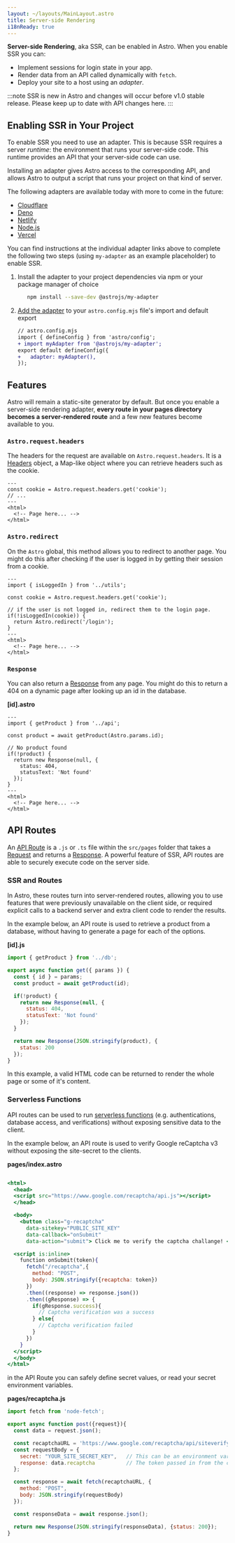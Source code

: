 ```yaml
---
layout: ~/layouts/MainLayout.astro
title: Server-side Rendering
i18nReady: true
---
```


**Server-side Rendering**, aka SSR, can be enabled in Astro. When you enable SSR you can:

- Implement sessions for login state in your app.
- Render data from an API called dynamically with `fetch`.
- Deploy your site to a host using an *adapter*.

:::note
SSR is new in Astro and changes will occur before v1.0 stable release. Please keep up to date with API changes here.
:::

## Enabling SSR in Your Project

To enable SSR you need to use an adapter. This is because SSR requires a server _runtime_: the environment that runs your server-side code. This runtime provides an API that your server-side code can use.

Installing an adapter gives Astro access to the corresponding API, and allows Astro to output a script that runs your project on that kind of server.

The following adapters are available today with more to come in the future:

- [Cloudflare](https://github.com/withastro/astro/tree/main/packages/integrations/cloudflare)
- [Deno](https://github.com/withastro/astro/tree/main/packages/integrations/deno)
- [Netlify](https://github.com/withastro/astro/tree/main/packages/integrations/netlify)
- [Node.js](https://github.com/withastro/astro/tree/main/packages/integrations/node)
- [Vercel](https://github.com/withastro/astro/tree/main/packages/integrations/vercel)

You can find instructions at the individual adapter links above to complete the following two steps (using `my-adapter` as an example placeholder) to enable SSR.
1. Install the adapter to your project dependencies via npm or your package manager of choice

   ```bash
      npm install --save-dev @astrojs/my-adapter
    ```
1. [Add the adapter](/en/reference/configuration-reference/) to your `astro.config.mjs` file's import and default export

    ```diff
    // astro.config.mjs
    import { defineConfig } from 'astro/config';
    + import myAdapter from '@astrojs/my-adapter';
    export default defineConfig({
    +   adapter: myAdapter(),
    });
    ```

## Features

Astro will remain a static-site generator by default. But once you enable a server-side rendering adapter, **every route in your pages directory becomes a server-rendered route** and a few new features become available to you.

### `Astro.request.headers`

The headers for the request are available on `Astro.request.headers`. It is a [Headers](https://developer.mozilla.org/en-US/docs/Web/API/Headers) object, a Map-like object where you can retrieve headers such as the cookie.

```astro
---
const cookie = Astro.request.headers.get('cookie');
// ...
---
<html>
  <!-- Page here... -->
</html>
```

### `Astro.redirect`

On the `Astro` global, this method allows you to redirect to another page. You might do this after checking if the user is logged in by getting their session from a cookie.

```astro
---
import { isLoggedIn } from '../utils';

const cookie = Astro.request.headers.get('cookie');

// if the user is not logged in, redirect them to the login page.
if(!isLoggedIn(cookie)) {
  return Astro.redirect('/login');
}
---
<html>
  <!-- Page here... -->
</html>
```

### `Response`

You can also return a [Response](https://developer.mozilla.org/en-US/docs/Web/API/Response) from any page. You might do this to return a 404 on a dynamic page after looking up an id in the database.

__[id].astro__

```astro
---
import { getProduct } from '../api';

const product = await getProduct(Astro.params.id);

// No product found
if(!product) {
  return new Response(null, {
    status: 404,
    statusText: 'Not found'
  });
}
---
<html>
  <!-- Page here... -->
</html>
```

## API Routes

An [API Route](https://medium.com/@rajat_m/what-are-restful-routes-and-how-to-use-them-929129ae7bf6) is a `.js` or `.ts` file within the `src/pages` folder that takes a [Request](https://developer.mozilla.org/en-US/docs/Web/API/Request) and returns a [Response](https://developer.mozilla.org/en-US/docs/Web/API/Response). A powerful feature of SSR, API routes are able to securely execute code on the server side.

### SSR and Routes

In Astro, these routes turn into server-rendered routes, allowing you to use features that were previously unavailable on the client side, or required explicit calls to a backend server and extra client code to render the results. 

In the example below, an API route is used to retrieve a product from a database, without having to generate a page for each of the options. 


__[id].js__
```js
import { getProduct } from '../db';

export async function get({ params }) {
  const { id } = params;
  const product = await getProduct(id);

  if(!product) {
    return new Response(null, {
      status: 404,
      statusText: 'Not found'
    });
  }

  return new Response(JSON.stringify(product), {
    status: 200
  });
}
```

In this example, a valid HTML code can be returned to render the whole page or some of it's content.

### Serverless Functions

API routes can be used to run [serverless functions](https://en.wikipedia.org/wiki/Serverless_computing#Serverless_runtimes) (e.g. authentications, database access, and verifications) without exposing sensitive data to the client.

In the example below, an API route is used to verify Google reCaptcha v3 without exposing the site-secret to the clients.


__pages/index.astro__

```jsx

<html>
  <head>
  <script src="https://www.google.com/recaptcha/api.js"></script>
  </head>

  <body>
    <button class="g-recaptcha" 
      data-sitekey="PUBLIC_SITE_KEY" 
      data-callback="onSubmit" 
      data-action="submit"> Click me to verify the captcha challange! </button>

  <script is:inline>
    function onSubmit(token){
      fetch("/recaptcha",{
        method: "POST",
        body: JSON.stringify({recaptcha: token})
      })
      .then((response) => response.json())
      .then((gResponse) => {
        if(gResponse.success){
          // Captcha verification was a success
        } else{
          // Captcha verification failed
        }
      })
    }
  </script>
  </body>
</html>
```

in the API Route you can safely define secret values, or read your secret environment variables.

__pages/recaptcha.js__

```js
import fetch from 'node-fetch';

export async function post({request}){
  const data = request.json();

  const recaptchaURL = 'https://www.google.com/recaptcha/api/siteverify';
  const requestBody = {
    secret: "YOUR_SITE_SECRET_KEY",   // This can be an environment variable
    response: data.recaptcha          // The token passed in from the client
  };

  const response = await fetch(recaptchaURL, {
    method: "POST",
    body: JSON.stringify(requestBody)
  });

  const responseData = await response.json();

  return new Response(JSON.stringify(responseData), {status: 200});
}
```

